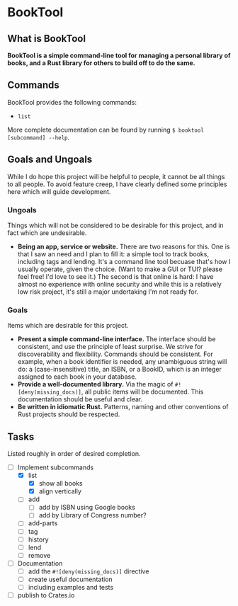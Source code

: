 # BookTool

## What is BookTool

**BookTool is a simple command-line tool for managing a personal library of
books, and a Rust library for others to build off to do the same.**

## Commands

BookTool provides the following commands:

- `list`

More complete documentation can be found by running `$ booktool [subcommand]
--help`.

## Goals and Ungoals

While I do hope this project will be helpful to people, it cannot be all things
to all people. To avoid feature creep, I have clearly defined some principles
here which will guide development.

### Ungoals

Things which will not be considered to be desirable for this project, and in
fact which are undesirable.

- **Being an app, service or website.** There are two reasons for this. One is
  that I saw an need and I plan to fill it: a simple tool to track books,
  including tags and lending. It's a command line tool becuase that's how
  I usually operate, given the choice. (Want to make a GUI or TUI? please feel
  free! I'd love to see it.) The second is that online is hard: I have almost
  no experience with online security and while this is a relatively low risk
  project, it's still a major undertaking I'm not ready for.

### Goals

Items which are desirable for this project.

- **Present a simple command-line interface.** The interface should be
  consistent, and use the principle of least surprise. We strive for
  discoverability and flexibility. Commands should be consistent. For example,
  when a book identifier is needed, any unambiguous string will do: a
  (case-insensitive) title, an ISBN, or a BookID, which is an integer assigned
  to each book in your database.
- **Provide a well-documented library.** Via the magic of
  `#![deny(missing_docs)]`, all public items will be documented. This
  documentation should be useful and clear.
- **Be written in idiomatic Rust.** Patterns, naming and other conventions of
  Rust projects should be respected.

## Tasks

Listed roughly in order of desired completion.

- [ ] Implement subcommands
  - [x] list
    - [x] show all books
    - [x] align vertically
  - [ ] add
    - [ ] add by ISBN using Google books
    - [ ] add by Library of Congress number?
  - [ ] add-parts
  - [ ] tag
  - [ ] history
  - [ ] lend
  - [ ] remove
- [ ] Documentation
  - [ ] add the `#![deny(missing_docs)]` directive
  - [ ] create useful documentation
  - [ ] including examples and tests
- [ ] publish to Crates.io
